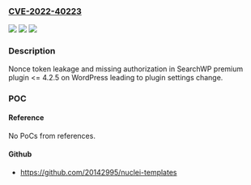 ### [CVE-2022-40223](https://cve.mitre.org/cgi-bin/cvename.cgi?name=CVE-2022-40223)
![](https://img.shields.io/static/v1?label=Product&message=SearchWP&color=blue)
![](https://img.shields.io/static/v1?label=Version&message=%3C%3D%204.2.5%3C%3D%204.2.5%20&color=brighgreen)
![](https://img.shields.io/static/v1?label=Vulnerability&message=CWE-862%20Missing%20Authorization&color=brighgreen)

### Description

Nonce token leakage and missing authorization in SearchWP premium plugin <= 4.2.5 on WordPress leading to plugin settings change.

### POC

#### Reference
No PoCs from references.

#### Github
- https://github.com/20142995/nuclei-templates


